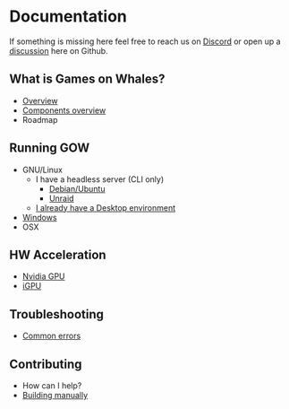 # Documentation

If something is missing here feel free to reach us on [Discord](https://discord.gg/kRGUDHNHt2) or open up a [discussion](https://github.com/games-on-whales/gow/discussions/new) here on Github.

## What is Games on Whales?

 - [Overview](overview.md)
 - [Components overview](components-overview.md)
 - Roadmap

## Running GOW

 - GNU/Linux
    - I have a headless server (CLI only)
        - [Debian/Ubuntu](debian-instructions.md)
        - [Unraid](https://github.com/games-on-whales/unraid-plugin)
    - [I already have a Desktop environment](desktop-instructions.md)
 - [Windows](https://github.com/games-on-whales/gow/issues/13)
 - OSX

## HW Acceleration

 - [Nvidia GPU](nvidia.md)
 - [iGPU](https://github.com/games-on-whales/gow/issues/21)

## Troubleshooting

 - [Common errors](troubleshooting.md)

## Contributing
 
 - How can I help?
 - [Building manually](docker-build.md)